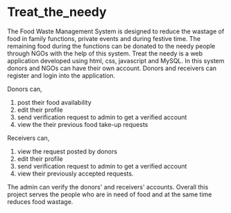 # Treat_the_needy
The Food Waste Management System is designed to reduce the wastage of food in family
functions, private events and during festive time. The remaining food during the functions can be donated to the needy people through NGOs with the help of this system. Treat the needy is a web application developed using html, css, javascript and MySQL. In this system donors and NGOs can have their own account. Donors and receivers can register and login into the application. 

Donors can,
1. post their food availability
2. edit their profile
3. send verification request to admin to get a verified account
4. view the their previous food take-up requests

Receivers can,
1. view the request posted by donors
2. edit their profile
3. send verification request to admin to get a verified account
4. view their previously accepted requests.

The admin can verify the donors' and receivers' accounts. 
Overall this project serves the people who are in need of food and at the same time reduces food wastage.
